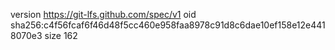 version https://git-lfs.github.com/spec/v1
oid sha256:c4f56fcaf6f46d48f5cc460e958faa8978c91d8c6dae10ef158e12e4418070e3
size 162
